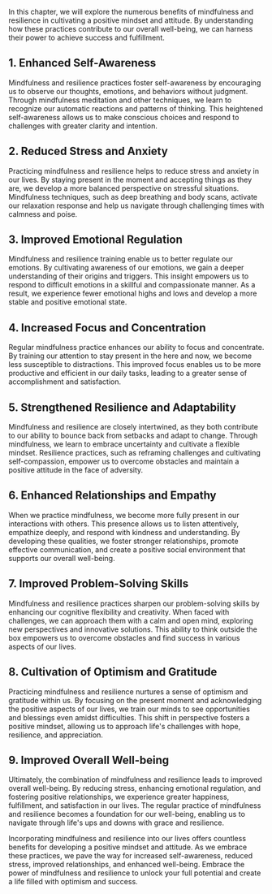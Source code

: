 
In this chapter, we will explore the numerous benefits of mindfulness and resilience in cultivating a positive mindset and attitude. By understanding how these practices contribute to our overall well-being, we can harness their power to achieve success and fulfillment.

## 1\. Enhanced Self-Awareness

Mindfulness and resilience practices foster self-awareness by encouraging us to observe our thoughts, emotions, and behaviors without judgment. Through mindfulness meditation and other techniques, we learn to recognize our automatic reactions and patterns of thinking. This heightened self-awareness allows us to make conscious choices and respond to challenges with greater clarity and intention.

## 2\. Reduced Stress and Anxiety

Practicing mindfulness and resilience helps to reduce stress and anxiety in our lives. By staying present in the moment and accepting things as they are, we develop a more balanced perspective on stressful situations. Mindfulness techniques, such as deep breathing and body scans, activate our relaxation response and help us navigate through challenging times with calmness and poise.

## 3\. Improved Emotional Regulation

Mindfulness and resilience training enable us to better regulate our emotions. By cultivating awareness of our emotions, we gain a deeper understanding of their origins and triggers. This insight empowers us to respond to difficult emotions in a skillful and compassionate manner. As a result, we experience fewer emotional highs and lows and develop a more stable and positive emotional state.

## 4\. Increased Focus and Concentration

Regular mindfulness practice enhances our ability to focus and concentrate. By training our attention to stay present in the here and now, we become less susceptible to distractions. This improved focus enables us to be more productive and efficient in our daily tasks, leading to a greater sense of accomplishment and satisfaction.

## 5\. Strengthened Resilience and Adaptability

Mindfulness and resilience are closely intertwined, as they both contribute to our ability to bounce back from setbacks and adapt to change. Through mindfulness, we learn to embrace uncertainty and cultivate a flexible mindset. Resilience practices, such as reframing challenges and cultivating self-compassion, empower us to overcome obstacles and maintain a positive attitude in the face of adversity.

## 6\. Enhanced Relationships and Empathy

When we practice mindfulness, we become more fully present in our interactions with others. This presence allows us to listen attentively, empathize deeply, and respond with kindness and understanding. By developing these qualities, we foster stronger relationships, promote effective communication, and create a positive social environment that supports our overall well-being.

## 7\. Improved Problem-Solving Skills

Mindfulness and resilience practices sharpen our problem-solving skills by enhancing our cognitive flexibility and creativity. When faced with challenges, we can approach them with a calm and open mind, exploring new perspectives and innovative solutions. This ability to think outside the box empowers us to overcome obstacles and find success in various aspects of our lives.

## 8\. Cultivation of Optimism and Gratitude

Practicing mindfulness and resilience nurtures a sense of optimism and gratitude within us. By focusing on the present moment and acknowledging the positive aspects of our lives, we train our minds to see opportunities and blessings even amidst difficulties. This shift in perspective fosters a positive mindset, allowing us to approach life's challenges with hope, resilience, and appreciation.

## 9\. Improved Overall Well-being

Ultimately, the combination of mindfulness and resilience leads to improved overall well-being. By reducing stress, enhancing emotional regulation, and fostering positive relationships, we experience greater happiness, fulfillment, and satisfaction in our lives. The regular practice of mindfulness and resilience becomes a foundation for our well-being, enabling us to navigate through life's ups and downs with grace and resilience.

Incorporating mindfulness and resilience into our lives offers countless benefits for developing a positive mindset and attitude. As we embrace these practices, we pave the way for increased self-awareness, reduced stress, improved relationships, and enhanced well-being. Embrace the power of mindfulness and resilience to unlock your full potential and create a life filled with optimism and success.
